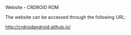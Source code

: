 Website - CRDROID ROM

The website can be accessed through the following URL:

http://crdroidandroid.github.io/
